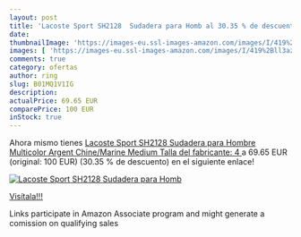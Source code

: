 ```yaml
---
layout: post
title: 'Lacoste Sport SH2128  Sudadera para Homb al 30.35 % de descuento'
date: 
thumbnailImage: 'https://images-eu.ssl-images-amazon.com/images/I/419%2Bll3azuL._SL200_.jpg'
images: [ 'https://images-eu.ssl-images-amazon.com/images/I/419%2Bll3azuL._SL200_.jpg' ]
comments: true
category: ofertas
author: ring
slug: B01MQ1V1IG
description:
actualPrice: 69.65 EUR
comparePrice: 100 EUR
inStock: true
---
```


Ahora mismo tienes [Lacoste Sport SH2128  Sudadera para Hombre  Multicolor  Argent Chine/Marine  Medium  Talla del fabricante: 4 ](https://www.amazon.es/dp/B01MQ1V1IG/?tag=tolees-21) a 69.65 EUR (original: 100 EUR) (30.35 %  de descuento) en el siguiente enlace!

[![Lacoste Sport SH2128  Sudadera para Homb](https://images-eu.ssl-images-amazon.com/images/I/419%2Bll3azuL._SL200_.jpg)](https://www.amazon.es/dp/B01MQ1V1IG/?tag=tolees-21)

[Visítala!!!](https://www.amazon.es/dp/B01MQ1V1IG/?tag=tolees-21)

Links participate in Amazon Associate program and might generate a comission on qualifying sales
